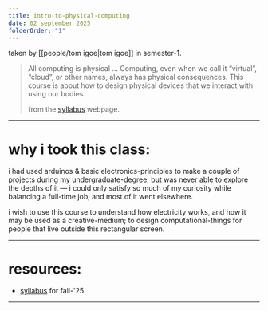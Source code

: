 ```yaml
---
title: intro-to-physical-computing
date: 02 september 2025
folderOrder: "1"
---
```

taken by [[people/tom igoe|tom igoe]] in semester-1.

> All computing is physical ... Computing, even when we call it “virtual”, “cloud”, or other names, always has physical consequences. This course is about how to design physical devices that we interact with using our bodies.
> 
> from the [syllabus](https://itp.nyu.edu/physcomp/) webpage.

---
# why i took this class: 
i had used arduinos & basic electronics-principles to make a couple of projects during my undergraduate-degree, but was never able to explore the depths of it — i could only satisfy so much of my curiosity while balancing a full-time job, and most of it went elsewhere.

i wish to use this course to understand how electricity works, and how it may be used as a creative-medium; to design computational-things for people that live outside this rectangular screen. 

---
# resources: 
- [syllabus](https://itp.nyu.edu/physcomp/syllabus-fall-2025/) for fall-'25. 

---
